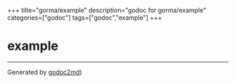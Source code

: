 +++
title="gorma/example"
description="godoc for gorma/example"
categories=["godoc"]
tags=["godoc","example"]
+++

# example








- - -
Generated by [godoc2md](http://godoc.org/github.com/davecheney/godoc2md))

